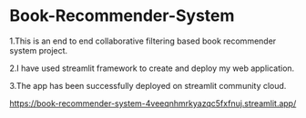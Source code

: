 # Book-Recommender-System

1.This is an end to end collaborative filtering based book recommender system project.

2.I have used streamlit framework to create and deploy my web application.

3.The app has been successfully deployed on streamlit community cloud.

https://book-recommender-system-4veeqnhmrkyazqc5fxfnuj.streamlit.app/
